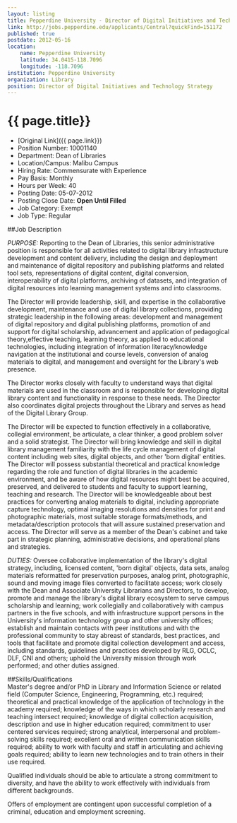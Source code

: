 ```yaml
---
layout: listing
title: Pepperdine University - Director of Digital Initiatives and Technology Strategy  
link: http://jobs.pepperdine.edu/applicants/Central?quickFind=151172  
published: true
postdate: 2012-05-16
location:
	name: Pepperdine University
	latitude: 34.0415-118.7096
	longitude: -118.7096
institution: Pepperdine University
organization: Library
position: Director of Digital Initiatives and Technology Strategy
---
```



# {{ page.title}}

* [Original Link]({{ page.link}})
* Position Number: 10001140
* Department: Dean of Libraries
* Location/Campus: Malibu Campus  
* Hiring Rate: Commensurate with Experience  
* Pay Basis: Monthly  
* Hours per Week: 40  
* Posting Date:	05-07-2012  
* Posting Close Date: **Open Until Filled**
* Job Category:	Exempt  
* Job Type: Regular 


##Job Description	 

*PURPOSE:* Reporting to the Dean of Libraries, this senior administrative position is responsible for all activities related to digital library infrastructure development and content delivery, including the design and deployment and maintenance of digital repository and publishing platforms and related tool sets, representations of digital content, digital conversion, interoperability of digital platforms, archiving of datasets, and integration of digital resources into learning management systems and into classrooms. 

The Director will provide leadership, skill, and expertise in the collaborative development, maintenance and use of digital library collections, providing strategic leadership in the following areas: development and management of digital repository and digital publishing platforms, promotion of and support for digital scholarship, advancement and application of pedagogical theory,effective teaching, learning theory, as applied to educational technologies, including integration of information literacy/knowledge navigation at the institutional and course levels, conversion of analog materials to digital, and management and oversight for the Library's web presence. 

The Director works closely with faculty to understand ways that digital materials are used in the classroom and is responsible for developing digital library content and functionality in response to these needs. The Director also coordinates digital projects throughout the Library and serves as head of the Digital Library Group. 

The Director will be expected to function effectively in a collaborative, collegial environment, be articulate, a clear thinker, a good problem solver and a solid strategist. The Director will bring knowledge and skill in digital library management familiarity with the life cycle management of digital content including web sites, digital objects, and other 'born digital' entities. The Director will possess substantial theoretical and practical knowledge regarding the role and function of digital libraries in the academic environment, and be aware of how digital resources might best be acquired, preserved, and delivered to students and faculty to support learning, teaching and research. The Director will be knowledgeable about best practices for converting analog materials to digital, including appropriate capture technology, optimal imaging resolutions and densities for print and photographic materials, most suitable storage formats/methods, and metadata/description protocols that will assure sustained preservation and access. The Director will serve as a member of the Dean's cabinet and take part in strategic planning, administrative decisions, and operational plans and strategies. 

*DUTIES:* Oversee collaborative implementation of the library's digital strategy, including, licensed content, 'born digital' objects, data sets, analog materials reformatted for preservation purposes, analog print, photographic, sound and moving image files converted to facilitate access; work closely with the Dean and Associate University Librarians and Directors, to develop, promote and manage the library's digital library ecosystem to serve campus scholarship and learning; work collegially and collaboratively with campus partners in the five schools, and with infrastructure support persons in the University's information technology group and other university offices; establish and maintain contacts with peer institutions and with the professional community to stay abreast of standards, best practices, and tools that facilitate and promote digital collection development and access, including standards, guidelines and practices developed by RLG, OCLC, DLF, CNI and others; uphold the University mission through work performed; and other duties assigned.

##Skills/Qualifications	 
Master's degree and/or PhD in Library and Information Science or related field (Computer Science, Engineering, Programming, etc.) required; theoretical and practical knowledge of the application of technology in the academy required; knowledge of the ways in which scholarly research and teaching intersect required; knowledge of digital collection acquisition, description and use in higher education required; commitment to user centered services required; strong analytical, interpersonal and problem-solving skills required; excellent oral and written communication skills required; ability to work with faculty and staff in articulating and achieving goals required; ability to learn new technologies and to train others in their use required. 

Qualified individuals should be able to articulate a strong commitment to diversity, and have the ability to work effectively with individuals from different backgrounds. 

Offers of employment are contingent upon successful completion of a criminal, education and employment screening.  